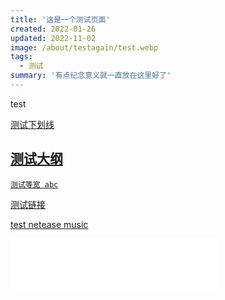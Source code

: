 ```yaml
---
title: '这是一个测试页面'
created: 2022-01-26
updated: 2022-11-02
image: /about/testagain/test.webp
tags:
  - 测试
summary: '有点纪念意义就一直放在这里好了'
---
```


test

<u>测试下划线

## 测试大纲

`测试等宽 abc`

[测试链接](https://github.com/)

test netease music

<iframe title="Netease Music" border="0" marginwidth="0" marginheight="0" src="//music.163.com/outchain/player?type=2&amp;id=1300697588&amp;auto=0&amp;height=66" width="330" height="86" frameborder="no"></iframe>
